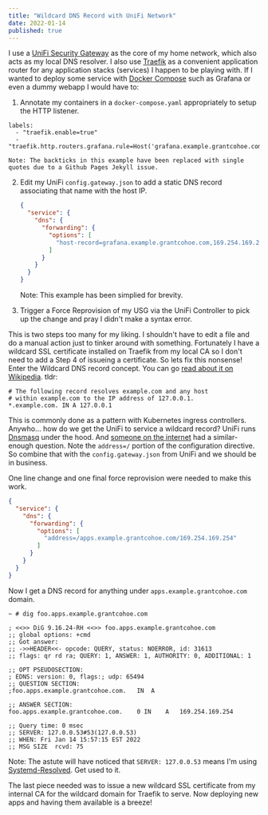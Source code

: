 ```yaml
---
title: "Wildcard DNS Record with UniFi Network"
date: 2022-01-14
published: true
---
```


I use a [UniFi Security Gateway](https://www.ui.com/unifi-routing/usg/) as the core of my home network, which also acts as my local DNS resolver. I also use [Traefik](https://traefik.io/) as a convenient application router for any application stacks (services) I happen to be playing with. If I wanted to deploy some service with [Docker Compose](https://docs.docker.com/compose/) such as Grafana or even a dummy webapp I would have to:

1.  Annotate my containers in a `docker-compose.yaml` appropriately to setup the HTTP listener.
```
labels:
  - "traefik.enable=true"
  - "traefik.http.routers.grafana.rule=Host('grafana.example.grantcohoe.com')"
```
    Note: The backticks in this example have been replaced with single quotes due to a Github Pages Jekyll issue.

2.  Edit my UniFi `config.gateway.json` to add a static DNS record associating that name with the host IP.
    ```json
    {
      "service": {
        "dns": {
          "forwarding": {
            "options": [
              "host-record=grafana.example.grantcohoe.com,169.254.169.254"
            ]
          }
        }
      }
    }
    ```
    Note: This example has been simplied for brevity.

3.  Trigger a Force Reprovision of my USG via the UniFi Controller to pick up the change and pray I didn't make a syntax error.

This is two steps too many for my liking. I shouldn't have to edit a file and do a manual action just to tinker around with something. Fortunately I have a wildcard SSL certificate installed on Traefik from my local CA so I don't need to add a Step 4 of issueing a certificate. So lets fix this nonsense! Enter the Wildcard DNS record concept. You can go [read about it on Wikipedia](https://en.wikipedia.org/wiki/Wildcard_DNS_record). tldr:
```
# The following record resolves example.com and any host
# within example.com to the IP address of 127.0.0.1.
*.example.com. IN A 127.0.0.1
```

This is commonly done as a pattern with Kubernetes ingress controllers. Anywho... how do we get the UniFi to service a wildcard record? UniFi runs [Dnsmasq](https://thekelleys.org.uk/dnsmasq/doc.html) under the hood. And [someone on the internet](https://qiita.com/bmj0114/items/9c24d863bcab1a634503) had a similar-enough question. Note the `address=/` portion of the configuration directive. So combine that with the `config.gateway.json` from UniFi and we should be in business.

One line change and one final force reprovision were needed to make this work.
```json
{
  "service": {
    "dns": {
      "forwarding": {
        "options": [
          "address=/apps.example.grantcohoe.com/169.254.169.254"
        ]
      }
    }
  }
}
```

Now I get a DNS record for anything under `apps.example.grantcohoe.com` domain.
```
~ # dig foo.apps.example.grantcohoe.com

; <<>> DiG 9.16.24-RH <<>> foo.apps.example.grantcohoe.com
;; global options: +cmd
;; Got answer:
;; ->>HEADER<<- opcode: QUERY, status: NOERROR, id: 31613
;; flags: qr rd ra; QUERY: 1, ANSWER: 1, AUTHORITY: 0, ADDITIONAL: 1

;; OPT PSEUDOSECTION:
; EDNS: version: 0, flags:; udp: 65494
;; QUESTION SECTION:
;foo.apps.example.grantcohoe.com.	IN	A

;; ANSWER SECTION:
foo.apps.example.grantcohoe.com.	0 IN	A	169.254.169.254

;; Query time: 0 msec
;; SERVER: 127.0.0.53#53(127.0.0.53)
;; WHEN: Fri Jan 14 15:57:15 EST 2022
;; MSG SIZE  rcvd: 75
```
Note: The astute will have noticed that `SERVER: 127.0.0.53` means I'm using [Systemd-Resolved](https://fedoramagazine.org/systemd-resolved-introduction-to-split-dns/). Get used to it.

The last piece needed was to issue a new wildcard SSL certificate from my internal CA for the wildcard domain for Traefik to serve. Now deploying new apps and having them available is a breeze!
